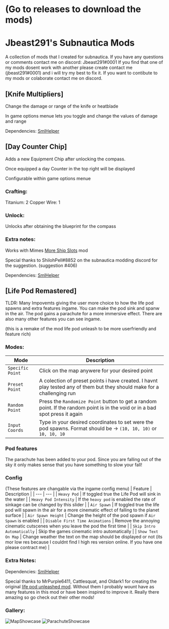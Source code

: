 # (Go to releases to download the mods)

# Jbeast291's Subnautica Mods
A collection of mods that I created for subnautica.
If you have any questions or comments contact me on discord: Jbeast291#0001
If you find that one of my mods dosent work with another please create contact me (jbeast291#0001) and i will try my best to fix it.
If you want to contibute to my mods or colaborate contact me on discord.

## [Knife Multipliers]
Change the damage or range of the knife or heatblade

In game options menue lets you toggle and change the values of damage and range

Dependencies: [SmlHelper](https://www.nexusmods.com/subnautica/mods/113)

## [Day Counter Chip]
Adds a new Equipment Chip after unlocking the compass.

Once equipped a day Counter in the top right will be displayed

Configurable within game options menue

### Crafting:
Titanium: 2
Copper Wire: 1

### Unlock:
Unlocks after obtaining the blueprint for the compass

### Extra notes:
Works with Mimes [More Ship Slots](https://github.com/Mimes-Pes/MimesSubnauticaMods) mod 

Special thanks to ShilohPell#8852 on the subnautica modding discord for the suggestion. (suggestion #406)

Dependencies: [SmlHelper](https://www.nexusmods.com/subnautica/mods/113)

## [Life Pod Remastered]
TLDR: Many Impovemts giving the user more choice to how the life pod spawns and extra features ingame. You can make the pod sink and spanw in the air.
The pod gains a parachute for a more immersive effect. There are also many other features you can see ingame.

(this is a remake of the mod life pod unleash to be more userfriendly and feature rich) 

### Modes:
| Mode | Description |
| --- | --- |
| `Specific Point` | Click on the map anywere for your desired point |
| `Preset Point` | A colection of preset points i have created. I havnt play tested any of them but they should make for a challenging run |
| `Random Point` | Press the `Randomize Point` button to get a random point. If the random point is in the void or in a bad spot press it again |
| `Input Coords` | Type in your desired coordinates to set were the pod spawns. Format should be -> `(10, 10, 10)` or `10, 10, 10` |

### Pod features
The parachute has been added to your pod. Since you are falling out of the sky it only makes sense that you have something to slow your fall!

### Config
(These features are changable via the ingame config menu)
| Feature | Description |
| --- | --- |
| `Heavy Pod` | If toggled true the Life Pod will sink in the water |
| `Heavy Pod Intensity` | If the `heavy pod` is enabled the rate of sinkage can be changed by this slider |
| `Air Spawn` | If toggled true the life pod will spawn in the air for a more cinematic effect of falling to the planet surface |
| `Air Spawn Height` | Change the height of the pod spawn if `Air Spawn` is enabled |
| `Disable First Time Animations` | Remove the annoying cinematic cutscenes when you leave the pod the first time |
| `Skip Intro Automatically` | Skip the games cinematic intro automatically |
| `Show Text On Map` | Change weather the text on the map should be displayed or not (its mor low res because I couldnt find I high res version online. If you have one please contract me) |

### Extra Notes:
Dependencies: [SmlHelper](https://www.nexusmods.com/subnautica/mods/113)

Special thanks to MrPurple6411, Cattlesquat, and Oldark1 for creating the original [life pod unleashed mod](https://www.nexusmods.com/subnautica/mods/126). Without them I probably wount have as many features in this mod or have been inspired to improve it. Really there amazing so go check out their other mods!
### Gallery:

![MapShowcase](https://github.com/jbeast291/Subnautica-mod/blob/main/Gallery/MapShowcase.png)
![ParachuteShowcase](https://github.com/jbeast291/Subnautica-mod/blob/main/Gallery/ParachuteShowcase.png)

